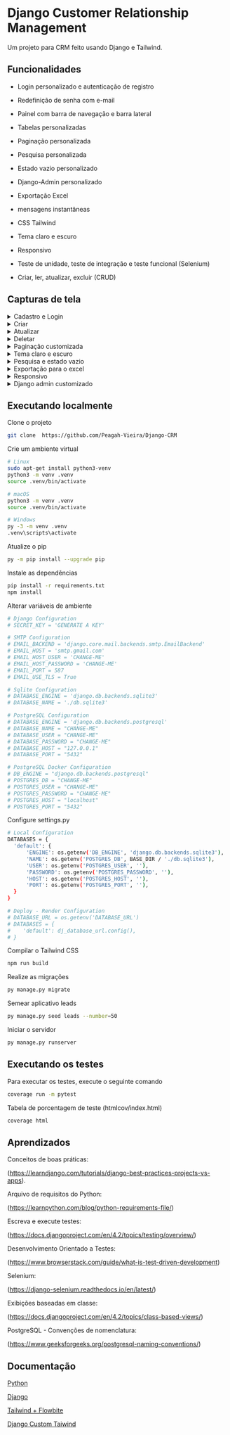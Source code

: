 # Django Customer Relationship Management

Um projeto para CRM feito usando Django e Tailwind.

## Funcionalidades

- Login personalizado e autenticação de registro

- Redefinição de senha com e-mail

- Painel com barra de navegação e barra lateral

- Tabelas personalizadas

- Paginação personalizada

- Pesquisa personalizada

- Estado vazio personalizado

- Django-Admin personalizado

- Exportação Excel

- mensagens instantâneas

- CSS Tailwind

- Tema claro e escuro

- Responsivo

- Teste de unidade, teste de integração e teste funcional (Selenium)

- Criar, ler, atualizar, excluir (CRUD)

## Capturas de tela

<details>
  <summary>Cadastro e Login</summary>

  ![Register_Login](https://github.com/Peagah-Vieira/Django-CRM/assets/105545343/d81ff8de-c579-4546-889b-d5b63afec74d)

</details>

<details>
  <summary>Criar</summary>

  ![Create](https://github.com/Peagah-Vieira/Django-CRM/assets/105545343/6b9a2a65-4046-4dde-9734-079c536675b1)

</details>

<details>
  <summary>Atualizar</summary>

  ![Update](https://github.com/Peagah-Vieira/Django-CRM/assets/105545343/03135f00-a153-45de-8f2d-40541bd2372b)

</details>

<details>
  <summary>Deletar</summary>

  ![Delete](https://github.com/Peagah-Vieira/Django-CRM/assets/105545343/5406f43a-888c-4a9a-90ca-bd53eda2c632)

</details>

<details>
  <summary>Paginação customizada</summary>

  ![Pagination](https://github.com/Peagah-Vieira/Django-CRM/assets/105545343/a832c505-0748-409d-8d41-ad810542d55f)

</details>

<details>
  <summary>Tema claro e escuro</summary>

  ![Theme_Switch](https://github.com/Peagah-Vieira/Django-CRM/assets/105545343/263b1a74-1293-4249-a97a-6b3a106ac56d)

</details>

<details>
  <summary>Pesquisa e estado vazio</summary>

  ![Search_Empty_State](https://github.com/Peagah-Vieira/Django-CRM/assets/105545343/63e186ff-de33-4597-8eac-6bb500ba506a)

</details>

<details>
  <summary>Exportação para o excel</summary>

  ![Export](https://github.com/Peagah-Vieira/Django-CRM/assets/105545343/d3a645d4-493a-4981-a5b3-db82667f9a68)

</details>

<details>
  <summary>Responsivo</summary>

  ![Responsive](https://github.com/Peagah-Vieira/Django-CRM/assets/105545343/3ea69c94-75a5-4f8e-a916-3487b101a0e1)

</details>

<details>
  <summary>Django admin customizado</summary>

  ![Django-Admin](https://github.com/Peagah-Vieira/Django-CRM/assets/105545343/944a29ab-8c9e-4f3e-b31b-b259cc772046)

</details>

## Executando localmente

Clone o projeto

```bash
git clone  https://github.com/Peagah-Vieira/Django-CRM
```

Crie um ambiente virtual

```bash
# Linux
sudo apt-get install python3-venv    
python3 -m venv .venv
source .venv/bin/activate

# macOS
python3 -m venv .venv
source .venv/bin/activate

# Windows
py -3 -m venv .venv
.venv\scripts\activate
```

Atualize o pip

```bash
py -m pip install --upgrade pip
```

Instale as dependências

```bash
pip install -r requirements.txt
npm install
```

Alterar variáveis ​​de ambiente

```bash
# Django Configuration
# SECRET_KEY = 'GENERATE A KEY'

# SMTP Configuration
# EMAIL_BACKEND = 'django.core.mail.backends.smtp.EmailBackend'
# EMAIL_HOST = 'smtp.gmail.com'
# EMAIL_HOST_USER = 'CHANGE-ME'
# EMAIL_HOST_PASSWORD = 'CHANGE-ME'
# EMAIL_PORT = 587
# EMAIL_USE_TLS = True

# Sqlite Configuration
# DATABASE_ENGINE = 'django.db.backends.sqlite3'
# DATABASE_NAME = './db.sqlite3'

# PostgreSQL Configuration
# DATABASE_ENGINE = 'django.db.backends.postgresql'
# DATABASE_NAME = "CHANGE-ME"
# DATABASE_USER = "CHANGE-ME"
# DATABASE_PASSWORD = "CHANGE-ME"
# DATABASE_HOST = "127.0.0.1"
# DATABASE_PORT = "5432"

# PostgreSQL Docker Configuration
# DB_ENGINE = "django.db.backends.postgresql"
# POSTGRES_DB = "CHANGE-ME"
# POSTGRES_USER = "CHANGE-ME"
# POSTGRES_PASSWORD = "CHANGE-ME"
# POSTGRES_HOST = "localhost"
# POSTGRES_PORT = "5432"
```

Configure settings.py

```bash
# Local Configuration
DATABASES = {
  'default': {
      'ENGINE': os.getenv('DB_ENGINE', 'django.db.backends.sqlite3'),
      'NAME': os.getenv('POSTGRES_DB', BASE_DIR / './db.sqlite3'),
      'USER': os.getenv('POSTGRES_USER', ''),
      'PASSWORD': os.getenv('POSTGRES_PASSWORD', ''),
      'HOST': os.getenv('POSTGRES_HOST', ''),
      'PORT': os.getenv('POSTGRES_PORT', ''),
  }
}

# Deploy - Render Configuration
# DATABASE_URL = os.getenv('DATABASE_URL')
# DATABASES = {
#    'default': dj_database_url.config(),
# }
```

Compilar o Tailwind CSS

```bash
npm run build 
```

Realize as migrações

```bash
py manage.py migrate
```

Semear aplicativo leads

```bash
py manage.py seed leads --number=50
```

Iniciar o servidor

```bash
py manage.py runserver
```

## Executando os testes

Para executar os testes, execute o seguinte comando

```bash
coverage run -m pytest 
```

Tabela de porcentagem de teste (htmlcov/index.html)

```bash
coverage html
```

## Aprendizados

Conceitos de boas práticas:

(https://learndjango.com/tutorials/django-best-practices-projects-vs-apps).

Arquivo de requisitos do Python:

(https://learnpython.com/blog/python-requirements-file/)

Escreva e execute testes:

(https://docs.djangoproject.com/en/4.2/topics/testing/overview/)

Desenvolvimento Orientado a Testes:

(https://www.browserstack.com/guide/what-is-test-driven-development)

Selenium:

(https://django-selenium.readthedocs.io/en/latest/)

Exibições baseadas em classe:

(https://docs.djangoproject.com/en/4.2/topics/class-based-views/)

PostgreSQL - Convenções de nomenclatura:

(https://www.geeksforgeeks.org/postgresql-naming-conventions/)

## Documentação

[Python](https://www.python.org)

[Django](https://www.djangoproject.com)

[Tailwind + Flowbite](https://flowbite.com/docs/getting-started/django/)

[Django Custom Taiwind](https://github.com/Aleksi44/django-admin-tailwind)
